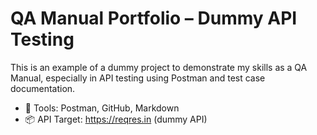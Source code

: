 # QA Manual Portfolio – Dummy API Testing

This is an example of a dummy project to demonstrate my skills as a QA Manual, especially in API testing using Postman and test case documentation.

- 🔧 Tools: Postman, GitHub, Markdown
- 📦 API Target: https://reqres.in (dummy API)
